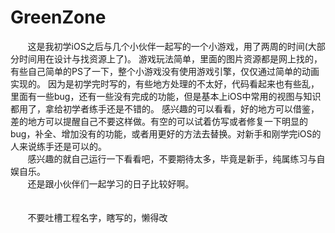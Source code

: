 # GreenZone
&nbsp;&nbsp;&nbsp;&nbsp;&nbsp;&nbsp;&nbsp;这是我初学iOS之后与几个小伙伴一起写的一个小游戏，用了两周的时间(大部分时间用在设计与找资源上了)。
游戏玩法简单，里面的图片资源都是网上找的，有些自己简单的PS了一下，整个小游戏没有使用游戏引擎，仅仅通过简单的动画实现的。
因为是初学完时写的，有些地方处理的不太好，代码看起来也有些乱，里面有一些bug，还有一些没有完成的功能，但是基本上iOS中常用的视图与知识都用了，拿给初学者练手还是不错的。
感兴趣的可以看看，好的地方可以借鉴，差的地方可以提醒自己不要这样做。有空的可以试着仿写或者修复一下明显的bug，补全、增加没有的功能，或者用更好的方法去替换。对新手和刚学完iOS的人来说练手还是可以的。
<br />
&nbsp;&nbsp;&nbsp;&nbsp;&nbsp;&nbsp;&nbsp;感兴趣的就自己运行一下看看吧，不要期待太多，毕竟是新手，纯属练习与自娱自乐。
<br />
&nbsp;&nbsp;&nbsp;&nbsp;&nbsp;&nbsp;&nbsp;还是跟小伙伴们一起学习的日子比较好啊。
<br /><br /><br />
&nbsp;&nbsp;&nbsp;&nbsp;&nbsp;&nbsp;&nbsp;不要吐槽工程名字，瞎写的，懒得改
